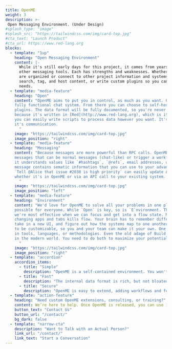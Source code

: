 ```yaml
---
title: OpenME
weight: 3
description: >-
 Open Messaging Environment. (Under Design)
#splash_type: "image"
#splash_src: "https://tailwindcss.com/img/card-top.jpg"
#cta_text: "Launch Product"
#cta_url: https://www.red-lang.org
blocks:
  - template: "1up"
    heading: "Open Messaging Environment"
    content: |-
      While it's still early days for this project, it comes from years of experience with
      other messaging tools. Each has strengths and weaknesses. Whether it's how discussions
      are organized or connect to other project information and systems, let you easily
      search, tag, and host content, or write custom plugins so you can make it fit your
      needs.
  - template: "media-feature"
    heading: "Open"
    content: "OpenME aims to put you in control, as much as you want. Out of the box it's a
    fully functional chat system. From there you can choose to self-host and build or buy
    plugins. The data format will be fully documented, so you're never locked in, and 
    because it's written in [Red](http://www.red-lang.org), which is its own data format,
    you can easily write scripts to process data however you want. It's not just chat,
    it's communication.
      "
    image: "https://tailwindcss.com/img/card-top.jpg"
    image_position: "right"
  - template: "media-feature"
    heading: "Messaging"
    content: "Because messages are more powerful than RPC calls. OpenME will allow sending
    messages that can be normal messages (chat-like) or trigger a workflow or task. Because
    it understands values like `#hashtags`, `@refs`, email addresses, urls, and more, every 
    message contains sematic information that you can use to your advantage. A chat message like 
    `Tell @Alice that issue #2038 is high priority` can easily update Alice's task list,
    whether it's in OpenME or via an API call to your existing system.
      "
    image: "https://tailwindcss.com/img/card-top.jpg"
    image_position: "left"
  - template: "media-feature"
    heading: "Environment"
    content: "We'd love for OpenME to solve all your problems in one place, but that's not
    possible for everyone. While `Open` is key, so is `E`nvironment. The idea is that
    we're most effective when we can focus and get into a flow state. Multitasking and 
    changing apps and tabs kills flow. Your brain has to remember different keystrokes,
    take in a new UI, and figure out how the systems map to one another. OpenME is designed
    to be customizable, so you and your team can make it your own. One size does not fit all,
    in tools, languages, or methodologies. Even the old adage of Build vs Buy doesn't hold up
    in the modern world. You need to do both to maximize your potential.
      "
    image: "https://tailwindcss.com/img/card-top.jpg"
    image_position: "right"
  - template: "accordion"
    accordion_items:
      - title: "Simple"
        description: "OpenME is a self-contained environment. You won't need to install other software or databases to make it work. From there, you can choose to store data in an open format for longevity and access from other tools, binary format for speed, or fully encrypted for maximum security. You control who has access, without the need for a PhD in cryptography or a computer science degree."
      - title: "Fast"
        description: "The internal data format is rich, but not bloated. More capable than JSON, to describe real world information directly, but not bloated and human hostile like XML. All that means messages are smaller to transmit and faster to encode and decode. But we put people first, and don't over-optimize. It only needs to be faster than you, not faster than light."
      - title: "Secure"
        description: "OpenME is easy to extend, adding workflows and features you need. Mold it to your needs, seamlessly with plugins, or with calls to external APIs. In the OpenME universe, each \"world\" is separate and secure from others. In a trusted world things can go faster, but to communicate with other worlds you send messages. Those messages can be treated as passive content, or as code and commands. But this is not your ancestor's `eval`. Messages are dialected DSLs (Domain Specific Langauges), which gives you complete control over what they are allowed to do, or not."
  - template: "action-feature"
    heading: "Need custom OpenME extensions, consulting, or training?"
    content: We’re here to help. Once OpenME is released, you can use it directly to contat us.
    button_text: "Contact Us"
    button_url: "/contact/"
    bg_dark: false
  - template: "narrow-cta"
    description: "Want to Talk with an Actual Person?"
    link_url: "/contact/"
    link_text: "Start a Conversation"
---
```

